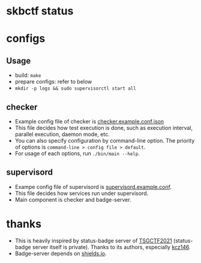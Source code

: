 # skbctf status

# configs

## Usage

- build: `make`
- prepare configs: refer to below
- `mkdir -p logs && sudo supervisorctl start all`

## checker

- Example config file of checker is [checker.example.conf.json](checker.example.conf.json)
- This file decides how test execution is done, such as execution interval, parallel execution, daemon mode, etc.
- You can also specify configuration by command-line option. The priority of options is `command-line > config file > default`.
- For usage of each options, run `./bin/main --help`.

## supervisord

- Exampe config file of supervisord is [supervisord.example.conf](supervisord.example.conf).
- This file decides how services run under supervisord.
- Main component is checker and badge-server.

# thanks

- This is heavily inspired by status-badge server of [TSGCTF2021](https://github.com/tsg-ut/tsgctf2021) (status-badge server itself is private). Thanks to its authors, especially [kcz146](https://twitter.com/kcz146).
- Badge-server depends on [shields.io](https://shields.io/).
